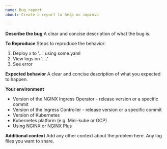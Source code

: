 ```yaml
---
name: Bug report
about: Create a report to help us improve

---
```


**Describe the bug**
A clear and concise description of what the bug is.

**To Reproduce**
Steps to reproduce the behavior:
1. Deploy x to '...' using some.yaml
2. View logs on '....'
3. See error

**Expected behavior**
A clear and concise description of what you expected to happen.

**Your environment**
* Version of the NGINX Ingress Operator - release version or a specific commit
* Version of the Ingress Controller - release version or a specific commit
* Version of Kubernetes
* Kubernetes platform (e.g. Mini-kube or GCP)
* Using NGINX or NGINX Plus

**Additional context**
Add any other context about the problem here. Any log files you want to share.